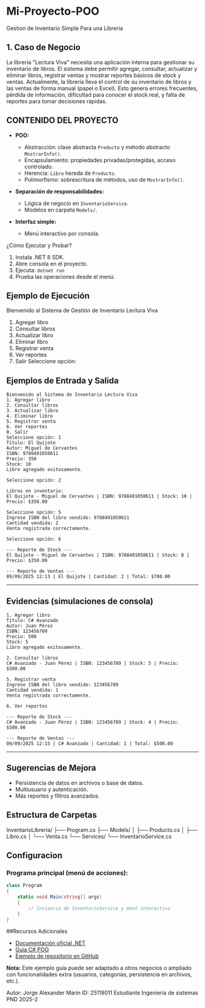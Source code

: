 
# Mi-Proyecto-POO
Gestion de Inventario Simple Para una Libreria

## 1. Caso de Negocio
La librería "Lectura Viva" necesita una aplicación interna para gestionar su inventario de libros. El sistema debe permitir agregar, consultar, actualizar y eliminar libros, registrar ventas y mostrar reportes básicos de stock y ventas.
Actualmente, la librería lleva el control de su inventario de libros y las ventas de forma manual (papel o Excel). Esto genera errores frecuentes, pérdida de información, dificultad para conocer el stock real, y falta de reportes para tomar decisiones rápidas.

## CONTENIDO DEL PROYECTO
- **POO:**  
  - Abstracción: clase abstracta `Producto` y método abstracto `MostrarInfo()`.
  - Encapsulamiento: propiedades privadas/protegidas, acceso controlado.
  - Herencia: `Libro` hereda de `Producto`.
  - Polimorfismo: sobrescritura de métodos, uso de `MostrarInfo()`.

- **Separación de responsabilidades:**  
  - Lógica de negocio en `InventarioService`.
  - Modelos en carpeta `Models/`.

- **Interfaz simple:**  
  - Menú interactivo por consola.
 
¿Cómo Ejecutar y Probar?
1. Instala .NET 8 SDK.
2. Abre consola en el proyecto.
3. Ejecuta: `dotnet run`
4. Prueba las operaciones desde el menú.

## Ejemplo de Ejecución

Bienvenido al Sistema de Gestión de Inventario Lectura Viva
1. Agregar libro
2. Consultar libros
3. Actualizar libro
4. Eliminar libro
5. Registrar venta
6. Ver reportes
0. Salir
Seleccione opción:

 ## Ejemplos de Entrada y Salida

```text
Bienvenido al Sistema de Inventario Lectura Viva
1. Agregar libro
2. Consultar libros
3. Actualizar libro
4. Eliminar libro
5. Registrar venta
6. Ver reportes
0. Salir
Seleccione opción: 1
Título: El Quijote
Autor: Miguel de Cervantes
ISBN: 9788491050611
Precio: 350
Stock: 10
Libro agregado exitosamente.

Seleccione opción: 2

Libros en inventario:
El Quijote - Miguel de Cervantes | ISBN: 9788491050611 | Stock: 10 | Precio: $350.00

Seleccione opción: 5
Ingrese ISBN del libro vendido: 9788491050611
Cantidad vendida: 2
Venta registrada correctamente.

Seleccione opción: 6

--- Reporte de Stock ---
El Quijote - Miguel de Cervantes | ISBN: 9788491050611 | Stock: 8 | Precio: $350.00

--- Reporte de Ventas ---
09/09/2025 12:13 | El Quijote | Cantidad: 2 | Total: $700.00
```

---

## Evidencias (simulaciones de consola)

```text
1. Agregar libro
Título: C# Avanzado
Autor: Juan Pérez
ISBN: 123456789
Precio: 500
Stock: 5
Libro agregado exitosamente.

2. Consultar libros
C# Avanzado - Juan Pérez | ISBN: 123456789 | Stock: 5 | Precio: $500.00

5. Registrar venta
Ingrese ISBN del libro vendido: 123456789
Cantidad vendida: 1
Venta registrada correctamente.

6. Ver reportes

--- Reporte de Stock ---
C# Avanzado - Juan Pérez | ISBN: 123456789 | Stock: 4 | Precio: $500.00

--- Reporte de Ventas ---
09/09/2025 12:15 | C# Avanzado | Cantidad: 1 | Total: $500.00
```

---


## Sugerencias de Mejora
- Persistencia de datos en archivos o base de datos.
- Multiusuario y autenticación.
- Más reportes y filtros avanzados.

## Estructura de Carpetas

InventarioLibreria/
├── Program.cs
├── Models/
│   ├── Producto.cs
│   ├── Libro.cs
│   └── Venta.cs
└── Services/
    └── InventarioService.cs

## Configuracion
### **Programa principal (menú de acciones):**
```csharp
class Program
{
    static void Main(string[] args)
    {
        // Instancia de InventarioService y menú interactivo
    }
}

```
##Recursos Adicionales

- [Documentación oficial .NET](https://learn.microsoft.com/es-es/dotnet/)
- [Guía C# POO](https://learn.microsoft.com/es-es/dotnet/csharp/programming-guide/concepts/object-oriented-programming)
- [Ejemplo de repositorio en GitHub](https://github.com/dotnet/samples/tree/main/csharp/getting-started/console-teleprompter)

**Nota:**
Este ejemplo guía puede ser adaptado a otros negocios o ampliado con funcionalidades extra (usuarios, categorías, persistencia en archivos, etc.).

Autor:
Jorge Alexander Marin
ID: 25119011
Estudiante Ingenieria de sistemas
PND 2025-2


  

